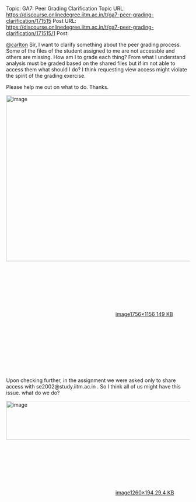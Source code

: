 Topic: GA7: Peer Grading Clarification
Topic URL: https://discourse.onlinedegree.iitm.ac.in/t/ga7-peer-grading-clarification/171515
Post URL: https://discourse.onlinedegree.iitm.ac.in/t/ga7-peer-grading-clarification/171515/1
Post: <p><a class="mention" href="/u/carlton">@carlton</a> Sir, I want to clarify something about the peer grading process. Some of the files of the student assigned to me are not accessble and others are missing. How am I to grade each thing? From what I understand analysis must be graded based on the shared files but if im not able to access them what should I do? I think requesting view access might violate the spirit of the grading exercise.</p>
<p>Please help me out on what to do. Thanks.</p>
<p><div class="lightbox-wrapper"><a class="lightbox" href="https://europe1.discourse-cdn.com/flex013/uploads/iitm/original/3X/8/f/8fdfb4efc5210f5bc95e4ad37f87e11e7e9a0d6d.png" data-download-href="/uploads/short-url/kwLzcNZcZxPnMbA5nbTFwHehgId.png?dl=1" title="image" rel="noopener nofollow ugc"><img src="https://europe1.discourse-cdn.com/flex013/uploads/iitm/optimized/3X/8/f/8fdfb4efc5210f5bc95e4ad37f87e11e7e9a0d6d_2_690x454.png" alt="image" data-base62-sha1="kwLzcNZcZxPnMbA5nbTFwHehgId" width="690" height="454" srcset="https://europe1.discourse-cdn.com/flex013/uploads/iitm/optimized/3X/8/f/8fdfb4efc5210f5bc95e4ad37f87e11e7e9a0d6d_2_690x454.png, https://europe1.discourse-cdn.com/flex013/uploads/iitm/optimized/3X/8/f/8fdfb4efc5210f5bc95e4ad37f87e11e7e9a0d6d_2_1035x681.png 1.5x, https://europe1.discourse-cdn.com/flex013/uploads/iitm/optimized/3X/8/f/8fdfb4efc5210f5bc95e4ad37f87e11e7e9a0d6d_2_1380x908.png 2x" data-dominant-color="F5F7F7"><div class="meta"><svg class="fa d-icon d-icon-far-image svg-icon" aria-hidden="true"><use href="#far-image"></use></svg><span class="filename">image</span><span class="informations">1756×1156 149 KB</span><svg class="fa d-icon d-icon-discourse-expand svg-icon" aria-hidden="true"><use href="#discourse-expand"></use></svg></div></a></div></p>
<p>Upon checking further, in the assignment we were asked only to share access with se2002@study.iitm.ac.in . So I think all of us might have this issue. what do we do?</p>
<p><div class="lightbox-wrapper"><a class="lightbox" href="https://europe1.discourse-cdn.com/flex013/uploads/iitm/original/3X/e/9/e92fa66a961cb1598b0688b555bf957e1e054f4e.png" data-download-href="/uploads/short-url/xgRl6wcmCvebUPvkdlO9tmHvCFg.png?dl=1" title="image" rel="noopener nofollow ugc"><img src="https://europe1.discourse-cdn.com/flex013/uploads/iitm/optimized/3X/e/9/e92fa66a961cb1598b0688b555bf957e1e054f4e_2_690x106.png" alt="image" data-base62-sha1="xgRl6wcmCvebUPvkdlO9tmHvCFg" width="690" height="106" srcset="https://europe1.discourse-cdn.com/flex013/uploads/iitm/optimized/3X/e/9/e92fa66a961cb1598b0688b555bf957e1e054f4e_2_690x106.png, https://europe1.discourse-cdn.com/flex013/uploads/iitm/optimized/3X/e/9/e92fa66a961cb1598b0688b555bf957e1e054f4e_2_1035x159.png 1.5x, https://europe1.discourse-cdn.com/flex013/uploads/iitm/original/3X/e/9/e92fa66a961cb1598b0688b555bf957e1e054f4e.png 2x" data-dominant-color="ECEDEE"><div class="meta"><svg class="fa d-icon d-icon-far-image svg-icon" aria-hidden="true"><use href="#far-image"></use></svg><span class="filename">image</span><span class="informations">1260×194 29.4 KB</span><svg class="fa d-icon d-icon-discourse-expand svg-icon" aria-hidden="true"><use href="#discourse-expand"></use></svg></div></a></div></p>
